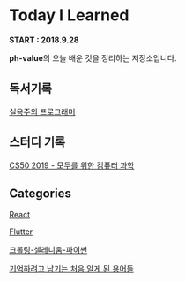 # Today I Learned
**START : 2018.9.28**

**ph-value**의 오늘 배운 것을 정리하는 저장소입니다.

## 독서기록
[실용주의 프로그래머](./Books/The_Pragmatic_Programmer/tpp.md)

## 스터디 기록
[CS50 2019 - 모두를 위한 컴퓨터 과학](./CS50_2019/README.md)

## Categories

[React](./Documents/React/README.md)

[Flutter](./Documents/dart-for-flutter/dart-expression.md)

[크롤링-셀레니움-파이썬](./Documents/crawling-selenium-python.md)

[기억하려고 남기는 처음 알게 된 용어들](/terminology.md)
